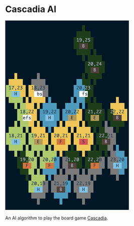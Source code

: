 # Cascadia AI

![](images/screenshot.png)

An AI algorithm to play the board game [Cascadia](https://boardgamegeek.com/boardgame/295947/cascadia).
